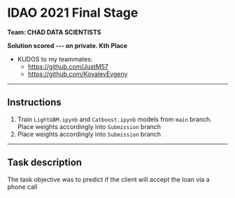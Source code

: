 # IDAO 2021 Final Stage
**Team: CHAD DATA SCIENTISTS**

**Solution scored --- on private. Kth Place**


* KUDOS to my teammates:
	- https://github.com/JustM57
	- https://github.com/KovalevEvgeny

<hr>

## Instructions
1. Train `LightGBM.ipynb` and `Catboost.ipynb` models from `main` branch. Place weights accordingly into `Submission` branch
2. Place weights accordingly into `Submission` branch

<hr>

## Task description
The task objective was to predict if the client will accept the loan via a phone call
